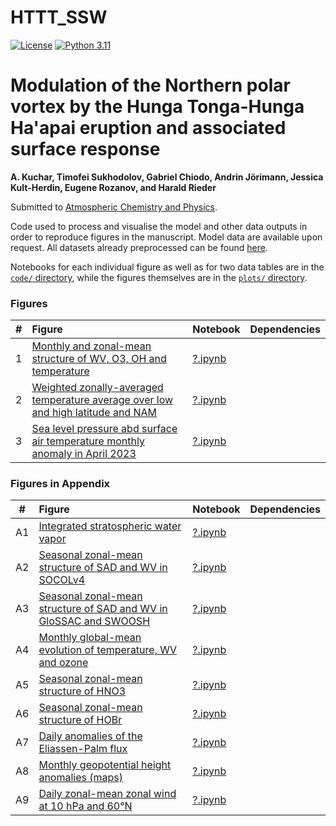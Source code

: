 # HTTT_SSW

[![License](https://img.shields.io/badge/License-MIT-yellow.svg)](LICENSE)
[![Python 3.11](https://img.shields.io/badge/Python-3.11-blue)](https://www.python.org/downloads/release/python-31110/)


# Modulation of the Northern polar vortex by the Hunga Tonga-Hunga Ha'apai eruption and associated surface response 

**A. Kuchar, Timofei Sukhodolov, Gabriel Chiodo, Andrin Jörimann, Jessica Kult-Herdin,
Eugene Rozanov, and Harald Rieder**

Submitted to [Atmospheric Chemistry and Physics](https://egusphere.copernicus.org/preprints/2024/egusphere-2024-1909/).

Code used to process and visualise the model and other data outputs in order to reproduce figures in the manuscript.
Model data are available upon request. All datasets already preprocessed can be found [here](?).

Notebooks for each individual figure as well as for two data tables are in the [`code/` directory](code), while the figures themselves are in the [`plots/` directory](plots).

### Figures
|  #  | Figure                                                                                                                                                                                                    | Notebook                                                                              | Dependencies                                                                                                                                                             |
|:---:|:----------------------------------------------------------------------------------------------------------------------------------------------------------------------------------------------------------|:--------------------------------------------------------------------------------------|:-------------------------------------------------------------------------------------------------------------------------------------------------------------------------|
|  1 | [Monthly and zonal-mean structure of WV, O3, OH and temperature](plots/?.pdf)                                                                              | [?.ipynb](code/?.ipynb)                       |                                                                                                                         |
|  2 | [Weighted zonally-averaged temperature average over low and high latitude and NAM](plots/NAM_lagA_composite_HIonly_FDR.pdf)                                                      | [?.ipynb](code/?.ipynb)                 |                                                                                                                           |
|  3 | [Sea level pressure abd surface air temperature monthly anomaly in April 2023](plots/?.pdf)                | [?.ipynb](code/?.ipynb)|          

### Figures in Appendix
|  #  | Figure                                                                                                                                                                                                    | Notebook                                                                              | Dependencies                                                                                                                                                             |
|:---:|:----------------------------------------------------------------------------------------------------------------------------------------------------------------------------------------------------------|:--------------------------------------------------------------------------------------|:-------------------------------------------------------------------------------------------------------------------------------------------------------------------------|
|  A1 | [Integrated stratospheric water vapor](plots/?.pdf)                                                                              | [?.ipynb](code/?.ipynb)                       |                                                                                                                         |
|  A2 | [Seasonal zonal-mean structure of SAD and WV in SOCOLv4](plots/NAM_lagA_composite_HIonly_FDR.pdf)                                                      | [?.ipynb](code/?.ipynb)                 |                                                                                                                           |
|  A3 | [Seasonal zonal-mean structure of SAD and WV in GloSSAC and SWOOSH](plots/?.pdf)                | [?.ipynb](code/?.ipynb)|  
|  A4 | [Monthly global-mean evolution of temperature, WV and ozone](plots/?.pdf)                | [?.ipynb](code/?.ipynb)|  
|  A5 | [Seasonal zonal-mean structure of HNO3](plots/?.pdf)                | [?.ipynb](code/?.ipynb)|  
|  A6 | [Seasonal zonal-mean structure of HOBr](plots/?.pdf)                | [?.ipynb](code/?.ipynb)|  
|  A7 | [Daily anomalies of the Eliassen-Palm flux](plots/?.pdf)                | [?.ipynb](code/?.ipynb)|  
|  A8 | [Monthly geopotential height anomalies (maps)](plots/?.pdf)                | [?.ipynb](code/?.ipynb)|  
|  A9 | [Daily zonal-mean zonal wind at 10 hPa and 60°N](plots/?.pdf)                | [?.ipynb](code/?.ipynb)|  



